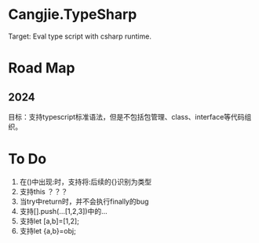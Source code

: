 ﻿# Cangjie.TypeSharp

Target: Eval type script with csharp runtime.

# Road Map

## 2024

目标：支持typescript标准语法，但是不包括包管理、class、interface等代码组织。

# To Do

1. 在()中出现:时，支持将:后续的{}识别为类型
2. 支持this ？？？
3. 当try中return时，并不会执行finally的bug
4. 支持[].push(...[1,2,3])中的...
5. 支持let [a,b]=[1,2];
6. 支持let {a,b}=obj;